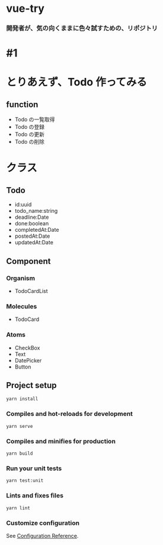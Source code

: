 # vue-try

### 開発者が、気の向くままに色々試すための、リポジトリ

# #1

# とりあえず、Todo 作ってみる

## function

- Todo の一覧取得
- Todo の登録
- Todo の更新
- Todo の削除

# クラス

## Todo

- id:uuid
- todo_name:string
- deadline:Date
- done:boolean
- completedAt:Date
- postedAt:Date
- updatedAt:Date

## Component

### Organism

- TodoCardList

### Molecules

- TodoCard

### Atoms

- CheckBox
- Text
- DatePicker
- Button

## Project setup

```
yarn install
```

### Compiles and hot-reloads for development

```
yarn serve
```

### Compiles and minifies for production

```
yarn build
```

### Run your unit tests

```
yarn test:unit
```

### Lints and fixes files

```
yarn lint
```

### Customize configuration

See [Configuration Reference](https://cli.vuejs.org/config/).
